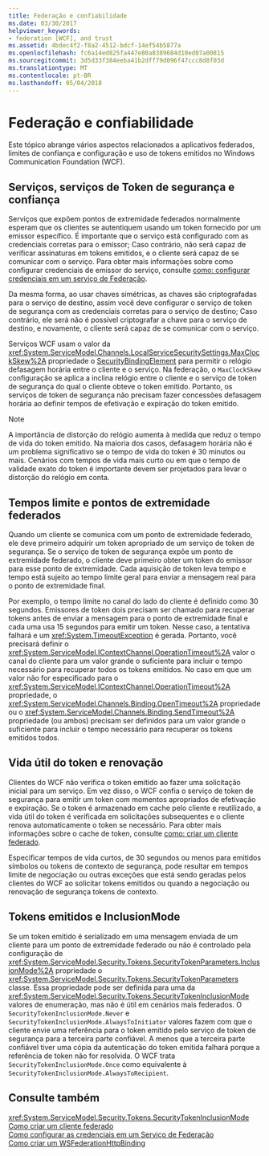```yaml
---
title: Federação e confiabilidade
ms.date: 03/30/2017
helpviewer_keywords:
- federation [WCF], and trust
ms.assetid: 4bdec4f2-f8a2-4512-bdcf-14ef54b5877a
ms.openlocfilehash: fc6a14ed825fa447e80a8389684d10ed07a00815
ms.sourcegitcommit: 3d5d33f384eeba41b2dff79d096f47ccc8d8f03d
ms.translationtype: MT
ms.contentlocale: pt-BR
ms.lasthandoff: 05/04/2018
---
```

# <a name="federation-and-trust"></a>Federação e confiabilidade
Este tópico abrange vários aspectos relacionados a aplicativos federados, limites de confiança e configuração e uso de tokens emitidos no Windows Communication Foundation (WCF).  
  
## <a name="services-security-token-services-and-trust"></a>Serviços, serviços de Token de segurança e confiança  
 Serviços que expõem pontos de extremidade federados normalmente esperam que os clientes se autentiquem usando um token fornecido por um emissor específico. É importante que o serviço está configurado com as credenciais corretas para o emissor; Caso contrário, não será capaz de verificar assinaturas em tokens emitidos, e o cliente será capaz de se comunicar com o serviço. Para obter mais informações sobre como configurar credenciais de emissor do serviço, consulte [como: configurar credenciais em um serviço de Federação](../../../../docs/framework/wcf/feature-details/how-to-configure-credentials-on-a-federation-service.md).  
  
 Da mesma forma, ao usar chaves simétricas, as chaves são criptografadas para o serviço de destino, assim você deve configurar o serviço de token de segurança com as credenciais corretas para o serviço de destino; Caso contrário, ele será não é possível criptografar a chave para o serviço de destino, e novamente, o cliente será capaz de se comunicar com o serviço.  
  
 Serviços WCF usam o valor da <xref:System.ServiceModel.Channels.LocalServiceSecuritySettings.MaxClockSkew%2A> propriedade o [SecurityBindingElement](../../../../docs/framework/wcf/diagnostics/wmi/securitybindingelement.md) para permitir o relógio defasagem horária entre o cliente e o serviço. Na federação, o `MaxClockSkew` configuração se aplica a inclina relógio entre o cliente e o serviço de token de segurança do qual o cliente obteve o token emitido. Portanto, os serviços de token de segurança não precisam fazer concessões defasagem horária ao definir tempos de efetivação e expiração do token emitido.  
  
> [!NOTE]
>  A importância de distorção do relógio aumenta à medida que reduz o tempo de vida do token emitido. Na maioria dos casos, defasagem horária não é um problema significativo se o tempo de vida do token é 30 minutos ou mais. Cenários com tempos de vida mais curto ou em que o tempo de validade exato do token é importante devem ser projetados para levar o distorção do relógio em conta.  
  
## <a name="federated-endpoints-and-time-outs"></a>Tempos limite e pontos de extremidade federados  
 Quando um cliente se comunica com um ponto de extremidade federado, ele deve primeiro adquirir um token apropriado de um serviço de token de segurança. Se o serviço de token de segurança expõe um ponto de extremidade federado, o cliente deve primeiro obter um token do emissor para esse ponto de extremidade. Cada aquisição de token leva tempo e tempo está sujeito ao tempo limite geral para enviar a mensagem real para o ponto de extremidade final.  
  
 Por exemplo, o tempo limite no canal do lado do cliente é definido como 30 segundos. Emissores de token dois precisam ser chamado para recuperar tokens antes de enviar a mensagem para o ponto de extremidade final e cada uma usa 15 segundos para emitir um token. Nesse caso, a tentativa falhará e um <xref:System.TimeoutException> é gerada. Portanto, você precisará definir o <xref:System.ServiceModel.IContextChannel.OperationTimeout%2A> valor o canal do cliente para um valor grande o suficiente para incluir o tempo necessário para recuperar todos os tokens emitidos. No caso em que um valor não for especificado para o <xref:System.ServiceModel.IContextChannel.OperationTimeout%2A> propriedade, o <xref:System.ServiceModel.Channels.Binding.OpenTimeout%2A> propriedade ou o <xref:System.ServiceModel.Channels.Binding.SendTimeout%2A> propriedade (ou ambos) precisam ser definidos para um valor grande o suficiente para incluir o tempo necessário para recuperar os tokens emitidos todos.  
  
## <a name="token-lifetime-and-renewal"></a>Vida útil do token e renovação  
 Clientes do WCF não verifica o token emitido ao fazer uma solicitação inicial para um serviço.  Em vez disso, o WCF confia o serviço de token de segurança para emitir um token com momentos apropriados de efetivação e expiração. Se o token é armazenado em cache pelo cliente e reutilizado, a vida útil do token é verificada em solicitações subsequentes e o cliente renova automaticamente o token se necessário. Para obter mais informações sobre o cache de token, consulte [como: criar um cliente federado](../../../../docs/framework/wcf/feature-details/how-to-create-a-federated-client.md).  
  
 Especificar tempos de vida curtos, de 30 segundos ou menos para emitidos símbolos ou tokens de contexto de segurança, pode resultar em tempos limite de negociação ou outras exceções que está sendo geradas pelos clientes do WCF ao solicitar tokens emitidos ou quando a negociação ou renovação de segurança tokens de contexto.  
  
## <a name="issued-tokens-and-inclusionmode"></a>Tokens emitidos e InclusionMode  
 Se um token emitido é serializado em uma mensagem enviada de um cliente para um ponto de extremidade federado ou não é controlado pela configuração de <xref:System.ServiceModel.Security.Tokens.SecurityTokenParameters.InclusionMode%2A> propriedade o <xref:System.ServiceModel.Security.Tokens.SecurityTokenParameters> classe. Essa propriedade pode ser definida para uma da <xref:System.ServiceModel.Security.Tokens.SecurityTokenInclusionMode> valores de enumeração, mas não é útil em cenários mais federados. O `SecurityTokenInclusionMode.Never` e `SecurityTokenInclusionMode.AlwaysToInitiator` valores fazem com que o cliente envie uma referência para o token emitido pelo serviço de token de segurança para a terceira parte confiável. A menos que a terceira parte confiável tiver uma cópia da autenticação do token emitida falhará porque a referência de token não for resolvida. O WCF trata `SecurityTokenInclusionMode.Once` como equivalente à `SecurityTokenInclusionMode.AlwaysToRecipient`.  
  
## <a name="see-also"></a>Consulte também  
 <xref:System.ServiceModel.Security.Tokens.SecurityTokenInclusionMode>  
 [Como criar um cliente federado](../../../../docs/framework/wcf/feature-details/how-to-create-a-federated-client.md)  
 [Como configurar as credenciais em um Serviço de Federação](../../../../docs/framework/wcf/feature-details/how-to-configure-credentials-on-a-federation-service.md)  
 [Como criar um WSFederationHttpBinding](../../../../docs/framework/wcf/feature-details/how-to-create-a-wsfederationhttpbinding.md)
